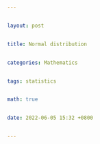 ```yaml
---


layout: post


title: Normal distribution


categories: Mathematics


tags: statistics


math: true


date: 2022-06-05 15:32 +0800


---
```

